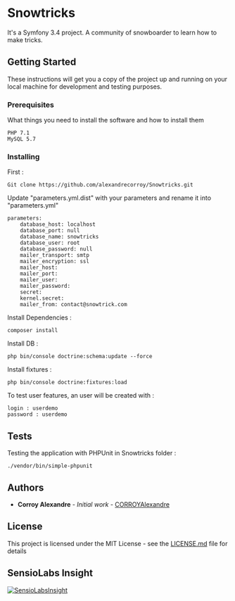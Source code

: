 # Snowtricks

It's a Symfony 3.4 project. A community of snowboarder to learn how to make tricks.

## Getting Started

These instructions will get you a copy of the project up and running on your local machine for development and testing purposes.

### Prerequisites

What things you need to install the software and how to install them

```
PHP 7.1
MySQL 5.7
```

### Installing

First :

```
Git clone https://github.com/alexandrecorroy/Snowtricks.git
```

Update "parameters.yml.dist" with your parameters and rename it into "parameters.yml"

```
parameters:
    database_host: localhost
    database_port: null
    database_name: snowtricks
    database_user: root
    database_password: null
    mailer_transport: smtp
    mailer_encryption: ssl
    mailer_host:
    mailer_port:
    mailer_user:
    mailer_password:
    secret:
    kernel.secret:
    mailer_from: contact@snowtrick.com

```

Install Dependencies :

```
composer install
```

Install DB :

```
php bin/console doctrine:schema:update --force
```

Install fixtures :

```
php bin/console doctrine:fixtures:load
```

To test user features, an user will be created with : 

```
login : userdemo
password : userdemo
```

## Tests

Testing the application with PHPUnit in Snowtricks folder :
```
./vendor/bin/simple-phpunit
```

## Authors

* **Corroy Alexandre** - *Initial work* - [CORROYAlexandre](https://github.com/alexandrecorroy)

## License

This project is licensed under the MIT License - see the [LICENSE.md](LICENSE.md) file for details

## SensioLabs Insight

[![SensioLabsInsight](https://insight.sensiolabs.com/projects/a335a0a7-d213-4b27-bd40-e2c9feec75af/big.png)](https://insight.sensiolabs.com/projects/a335a0a7-d213-4b27-bd40-e2c9feec75af)
